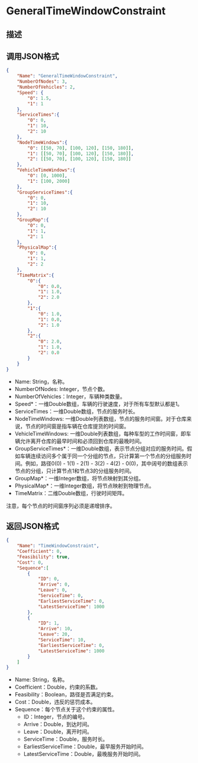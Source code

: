 # GeneralTimeWindowConstraint

## 描述

## 调用JSON格式

```json
{
	"Name": "GeneralTimeWindowConstraint",
	"NumberOfNodes": 3,
	"NumberOfVehicles": 2,
	"Speed": {
		"0": 1.5,
		"1": 1
	},
	"ServiceTimes":{
		"0": 0,
		"1": 10,
		"2": 10
	},
	"NodeTimeWindows":{
		"0": [[50, 70], [100, 120], [150, 180]],
		"1": [[50, 70], [100, 120], [150, 180]],
		"2": [[50, 70], [100, 120], [150, 180]]
	},
	"VehicleTimeWindows":{
		"0": [0, 1000],
		"1": [100, 2000]
	},
	"GroupServiceTimes":{
		"0": 0,
		"1": 10,
		"2": 10
	},
	"GroupMap":{
		"0": 0,
		"1": 1,
		"2": 1
	},
	"PhysicalMap":{
		"0": 0,
		"1": 1,
		"2": 2
	},
	"TimeMatrix":{ 
		"0":{
			"0": 0.0,
			"1": 1.0,
			"2": 2.0
		},
		"1":{
			"0": 1.0,
			"1": 0.0,
			"2": 1.0
		},
		"2":{
			"0": 2.0,
			"1": 1.0,
			"2": 0.0
		}
	}
}
```
* Name: String，名称。
* NumberOfNodes: Integer，节点个数。
* NumberOfVehicles：Integer，车辆种类数量。
* Speed\*：一维Double数组，车辆的行驶速度，对于所有车型默认都是1。
* ServiceTimes：一维Double数组，节点的服务时长。
* NodeTimeWindows: 一维Double列表数组，节点的服务时间窗。对于仓库来说，节点的时间窗是指车辆在仓库提货的时间窗。
* VehicleTimeWindows: 一维Double列表数组，每种车型的工作时间窗，即车辆允许离开仓库的最早时间和必须回到仓库的最晚时间。
* GroupServiceTimes\*：一维Double数组，表示节点分组对应的服务时间。假如车辆连续访问多个属于同一个分组的节点，只计算第一个节点的分组服务时间。例如，路径0(0) - 1(1) - 2(1) - 3(2) - 4(2) - 0(0)，其中阔号的数组表示节点的分组，只计算节点1和节点3的分组服务时间。
* GroupMap\*：一维Integer数组，将节点映射到其分组。
* PhysicalMap\*：一维Integer数组，将节点映射到物理节点。
* TimeMatrix：二维Double数组，行驶时间矩阵。

注意，每个节点的时间窗序列必须是递增排序。


## 返回JSON格式

```json
{
	"Name": "TimeWindowConstraint",
	"Coefficient": 0,
	"Feasibility": true,
	"Cost": 0,
	"Sequence":[
		{
			"ID": 0,
			"Arrive": 0,
			"Leave": 0,
			"ServiceTime": 0,
			"EarliestServiceTime": 0,
			"LatestServiceTime": 1000
		},
		{
			"ID": 1,
			"Arrive": 10,
			"Leave": 20,
			"ServiceTime": 10,
			"EarliestServiceTime": 0,
			"LatestServiceTime": 1000
		}
	]
}
```

* Name: String，名称。
* Coefficient：Double，约束的系数。
* Feasibility：Boolean，路径是否满足约束。
* Cost：Double，违反的惩罚成本。
* Sequence：每个节点关于这个约束的属性。
	+ ID：Integer，节点的编号。
	+ Arrive：Double，到达时间。
	+ Leave：Double，离开时间。
	+  ServiceTime：Double，服务时长。
	+ EarliestServiceTime：Double，最早服务开始时间。
	+ LatestServiceTime：Double，最晚服务开始时间。

